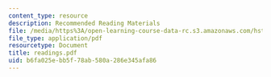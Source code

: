 ```yaml
---
content_type: resource
description: Recommended Reading Materials
file: /media/https%3A/open-learning-course-data-rc.s3.amazonaws.com/hst-121-gastroenterology-fall-2005/b6fa025ebb5f78ab580a286e345afa86_readings.pdf
file_type: application/pdf
resourcetype: Document
title: readings.pdf
uid: b6fa025e-bb5f-78ab-580a-286e345afa86
---
```

